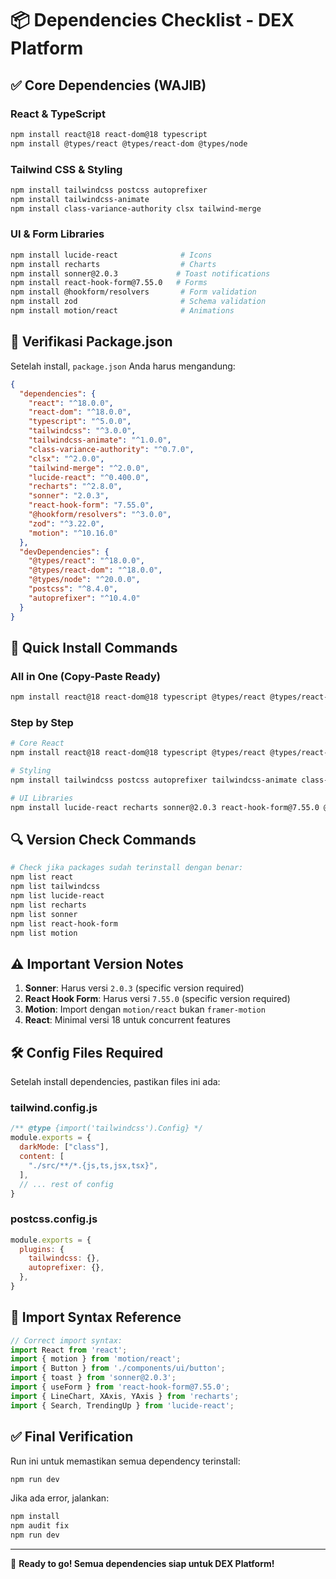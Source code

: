 # 📦 Dependencies Checklist - DEX Platform

## ✅ **Core Dependencies (WAJIB)**

### **React & TypeScript**
```bash
npm install react@18 react-dom@18 typescript
npm install @types/react @types/react-dom @types/node
```

### **Tailwind CSS & Styling**
```bash
npm install tailwindcss postcss autoprefixer
npm install tailwindcss-animate
npm install class-variance-authority clsx tailwind-merge
```

### **UI & Form Libraries**
```bash
npm install lucide-react              # Icons
npm install recharts                  # Charts
npm install sonner@2.0.3             # Toast notifications
npm install react-hook-form@7.55.0   # Forms
npm install @hookform/resolvers       # Form validation
npm install zod                       # Schema validation
npm install motion/react              # Animations
```

## 🎯 **Verifikasi Package.json**

Setelah install, `package.json` Anda harus mengandung:

```json
{
  "dependencies": {
    "react": "^18.0.0",
    "react-dom": "^18.0.0",
    "typescript": "^5.0.0",
    "tailwindcss": "^3.0.0",
    "tailwindcss-animate": "^1.0.0",
    "class-variance-authority": "^0.7.0",
    "clsx": "^2.0.0",
    "tailwind-merge": "^2.0.0",
    "lucide-react": "^0.400.0",
    "recharts": "^2.8.0",
    "sonner": "2.0.3",
    "react-hook-form": "7.55.0",
    "@hookform/resolvers": "^3.0.0",
    "zod": "^3.22.0",
    "motion": "^10.16.0"
  },
  "devDependencies": {
    "@types/react": "^18.0.0",
    "@types/react-dom": "^18.0.0",
    "@types/node": "^20.0.0",
    "postcss": "^8.4.0",
    "autoprefixer": "^10.4.0"
  }
}
```

## 🚀 **Quick Install Commands**

### **All in One (Copy-Paste Ready)**
```bash
npm install react@18 react-dom@18 typescript @types/react @types/react-dom @types/node tailwindcss postcss autoprefixer tailwindcss-animate class-variance-authority clsx tailwind-merge lucide-react recharts sonner@2.0.3 react-hook-form@7.55.0 @hookform/resolvers zod motion/react
```

### **Step by Step**
```bash
# Core React
npm install react@18 react-dom@18 typescript @types/react @types/react-dom @types/node

# Styling
npm install tailwindcss postcss autoprefixer tailwindcss-animate class-variance-authority clsx tailwind-merge

# UI Libraries  
npm install lucide-react recharts sonner@2.0.3 react-hook-form@7.55.0 @hookform/resolvers zod motion/react
```

## 🔍 **Version Check Commands**

```bash
# Check jika packages sudah terinstall dengan benar:
npm list react
npm list tailwindcss
npm list lucide-react
npm list recharts
npm list sonner
npm list react-hook-form
npm list motion
```

## ⚠️ **Important Version Notes**

1. **Sonner**: Harus versi `2.0.3` (specific version required)
2. **React Hook Form**: Harus versi `7.55.0` (specific version required)
3. **Motion**: Import dengan `motion/react` bukan `framer-motion`
4. **React**: Minimal versi 18 untuk concurrent features

## 🛠️ **Config Files Required**

Setelah install dependencies, pastikan files ini ada:

### **tailwind.config.js**
```javascript
/** @type {import('tailwindcss').Config} */
module.exports = {
  darkMode: ["class"],
  content: [
    "./src/**/*.{js,ts,jsx,tsx}",
  ],
  // ... rest of config
}
```

### **postcss.config.js**
```javascript
module.exports = {
  plugins: {
    tailwindcss: {},
    autoprefixer: {},
  },
}
```

## 🎨 **Import Syntax Reference**

```typescript
// Correct import syntax:
import React from 'react';
import { motion } from 'motion/react';
import { Button } from './components/ui/button';
import { toast } from 'sonner@2.0.3';
import { useForm } from 'react-hook-form@7.55.0';
import { LineChart, XAxis, YAxis } from 'recharts';
import { Search, TrendingUp } from 'lucide-react';
```

## ✅ **Final Verification**

Run ini untuk memastikan semua dependency terinstall:

```bash
npm run dev
```

Jika ada error, jalankan:
```bash
npm install
npm audit fix
npm run dev
```

---

🎯 **Ready to go! Semua dependencies siap untuk DEX Platform!**